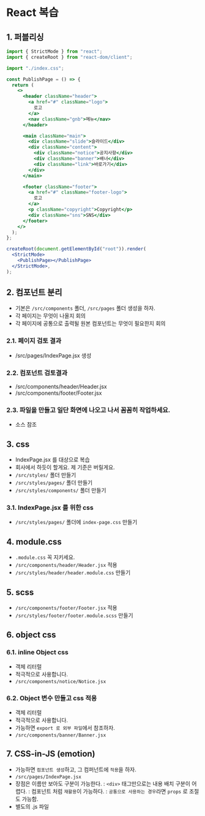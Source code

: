 # React 복습

## 1. 퍼블리싱

```jsx
import { StrictMode } from "react";
import { createRoot } from "react-dom/client";

import "./index.css";

const PublishPage = () => {
  return (
    <>
      <header className="header">
        <a href="#" className="logo">
          로고
        </a>
        <nav className="gnb">메뉴</nav>
      </header>

      <main className="main">
        <div className="slide">슬라이드</div>
        <div className="content">
          <div className="notice">공지사항</div>
          <div className="banner">배너</div>
          <div className="link">바로가기</div>
        </div>
      </main>

      <footer className="footer">
        <a href="#" className="footer-logo">
          로고
        </a>
        <p className="copyright">Copyright</p>
        <div className="sns">SNS</div>
      </footer>
    </>
  );
};

createRoot(document.getElementById("root")).render(
  <StrictMode>
    <PublishPage></PublishPage>
  </StrictMode>,
);
```

## 2. 컴포넌트 분리

- 기본은 `/src/components` 폴더, `/src/pages` 폴더 생성을 하자.
- 각 페이지는 무엇이 나올지 회의
- 각 페이지에 공통으로 출력될 원본 컴포넌트는 무엇이 필요한지 회의

### 2.1. 페이지 검토 결과

- /src/pages/IndexPage.jsx 생성

### 2.2. 컴포넌트 검토결과

- /src/components/header/Header.jsx
- /src/components/footer/Footer.jsx

### 2.3. 파일을 만들고 일단 화면에 나오고 나서 꼼꼼히 작업하세요.

- 소스 참조

## 3. css

- IndexPage.jsx 를 대상으로 복습
- 회사에서 하듯이 할게요. 제 기준은 버릴게요.
- `/src/styles/` 폴더 만들기
- `/src/styles/pages/` 폴더 만들기
- `/src/styles/components/` 폴더 만들기

### 3.1. IndexPage.jsx 를 위한 css

- `/src/styles/pages/` 폴더에 `index-page.css` 만들기

## 4. module.css

- `.module.css` 꼭 지키세요.
- `/src/components/header/Header.jsx` 적용
- `/src/styles/header/header.module.css` 만들기

## 5. scss

- `/src/components/footer/Footer.jsx` 적용
- `/src/styles/footer/footer.module.scss` 만들기

## 6. object css

### 6.1. inline Object css

- 객체 리터럴
- 적극적으로 사용합니다.
- `/src/components/notice/Notice.jsx`

### 6.2. Object 변수 만들고 css 적용

- 객체 리터럴
- 적극적으로 사용합니다.
- 가능하면 `export 로 외부 파일`에서 참조하자.
- `/src/components/banner/Banner.jsx`

## 7. CSS-in-JS (emotion)

- 가능하면 `컴포넌트 생성`하고, 그 컴퍼넌트에 `적용`을 하자.
- `/src/pages/IndexPage.jsx`
- 장점은 이름만 보아도 구분이 가능한다.
  : `<div>` 태그만으로는 내용 배치 구분이 어렵다.
  : 컴포넌트 처럼 `재활용`이 가능하다.
  : `공통으로 사용하는 경우`라면 `props` 로 조절도 가능함.
- 별도의 .js 파일
